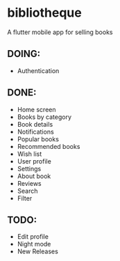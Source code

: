 # bibliotheque

A flutter mobile app for selling books

## DOING:
- Authentication

## DONE:
- Home screen
- Books by category
- Book details
- Notifications
- Popular books
- Recommended books
- Wish list
- User profile
- Settings
- About book
- Reviews
- Search
- Filter


## TODO:
- Edit profile
- Night mode
- New Releases